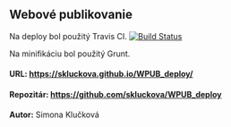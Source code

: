 ## Webové publikovanie 
 Na deploy bol použitý Travis CI. 
 [![Build Status](https://travis-ci.org/skluckova/WPUB_deploy.svg?branch=master)](https://travis-ci.org/skluckova/WPUB_deploy)

Na minifikáciu bol použitý Grunt.
 #### URL: https://skluckova.github.io/WPUB_deploy/
 #### Repozitár: https://github.com/skluckova/WPUB_deploy
**Autor:** Simona Klučková

